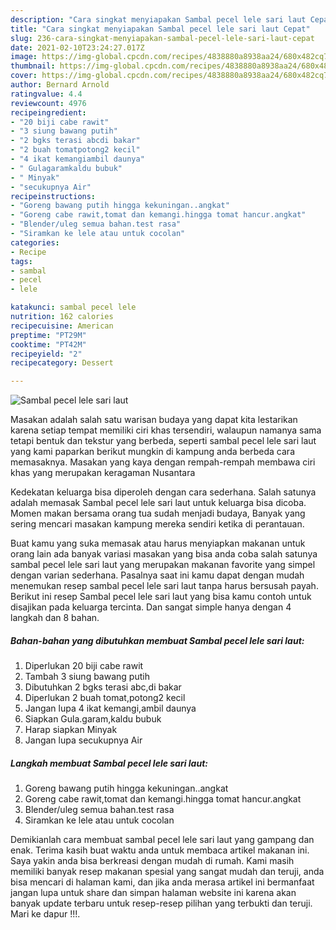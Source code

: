```yaml
---
description: "Cara singkat menyiapakan Sambal pecel lele sari laut Cepat"
title: "Cara singkat menyiapakan Sambal pecel lele sari laut Cepat"
slug: 236-cara-singkat-menyiapakan-sambal-pecel-lele-sari-laut-cepat
date: 2021-02-10T23:24:27.017Z
image: https://img-global.cpcdn.com/recipes/4838880a8938aa24/680x482cq70/sambal-pecel-lele-sari-laut-foto-resep-utama.jpg
thumbnail: https://img-global.cpcdn.com/recipes/4838880a8938aa24/680x482cq70/sambal-pecel-lele-sari-laut-foto-resep-utama.jpg
cover: https://img-global.cpcdn.com/recipes/4838880a8938aa24/680x482cq70/sambal-pecel-lele-sari-laut-foto-resep-utama.jpg
author: Bernard Arnold
ratingvalue: 4.4
reviewcount: 4976
recipeingredient:
- "20 biji cabe rawit"
- "3 siung bawang putih"
- "2 bgks terasi abcdi bakar"
- "2 buah tomatpotong2 kecil"
- "4 ikat kemangiambil daunya"
- " Gulagaramkaldu bubuk"
- " Minyak"
- "secukupnya Air"
recipeinstructions:
- "Goreng bawang putih hingga kekuningan..angkat"
- "Goreng cabe rawit,tomat dan kemangi.hingga tomat hancur.angkat"
- "Blender/uleg semua bahan.test rasa"
- "Siramkan ke lele atau untuk cocolan"
categories:
- Recipe
tags:
- sambal
- pecel
- lele

katakunci: sambal pecel lele 
nutrition: 162 calories
recipecuisine: American
preptime: "PT29M"
cooktime: "PT42M"
recipeyield: "2"
recipecategory: Dessert

---
```



![Sambal pecel lele sari laut](https://img-global.cpcdn.com/recipes/4838880a8938aa24/680x482cq70/sambal-pecel-lele-sari-laut-foto-resep-utama.jpg)

Masakan adalah salah satu warisan budaya yang dapat kita lestarikan karena setiap tempat memiliki ciri khas tersendiri, walaupun namanya sama tetapi bentuk dan tekstur yang berbeda, seperti sambal pecel lele sari laut yang kami paparkan berikut mungkin di kampung anda berbeda cara memasaknya. Masakan yang kaya dengan rempah-rempah membawa ciri khas yang merupakan keragaman Nusantara

Kedekatan keluarga bisa diperoleh dengan cara sederhana. Salah satunya adalah memasak Sambal pecel lele sari laut untuk keluarga bisa dicoba. Momen makan bersama orang tua sudah menjadi budaya, Banyak yang sering mencari masakan kampung mereka sendiri ketika di perantauan.



Buat kamu yang suka memasak atau harus menyiapkan makanan untuk orang lain ada banyak variasi masakan yang bisa anda coba salah satunya sambal pecel lele sari laut yang merupakan makanan favorite yang simpel dengan varian sederhana. Pasalnya saat ini kamu dapat dengan mudah menemukan resep sambal pecel lele sari laut tanpa harus bersusah payah.
Berikut ini resep Sambal pecel lele sari laut yang bisa kamu contoh untuk disajikan pada keluarga tercinta. Dan sangat simple hanya dengan 4 langkah dan 8 bahan.


<!--inarticleads1-->

##### Bahan-bahan yang dibutuhkan membuat Sambal pecel lele sari laut:

1. Diperlukan 20 biji cabe rawit
1. Tambah 3 siung bawang putih
1. Dibutuhkan 2 bgks terasi abc,di bakar
1. Diperlukan 2 buah tomat,potong2 kecil
1. Jangan lupa 4 ikat kemangi,ambil daunya
1. Siapkan  Gula.garam,kaldu bubuk
1. Harap siapkan  Minyak
1. Jangan lupa secukupnya Air




<!--inarticleads2-->

##### Langkah membuat  Sambal pecel lele sari laut:

1. Goreng bawang putih hingga kekuningan..angkat
1. Goreng cabe rawit,tomat dan kemangi.hingga tomat hancur.angkat
1. Blender/uleg semua bahan.test rasa
1. Siramkan ke lele atau untuk cocolan




Demikianlah cara membuat sambal pecel lele sari laut yang gampang dan enak. Terima kasih buat waktu anda untuk membaca artikel makanan ini. Saya yakin anda bisa berkreasi dengan mudah di rumah. Kami masih memiliki banyak resep makanan spesial yang sangat mudah dan teruji, anda bisa mencari di halaman kami, dan jika anda merasa artikel ini bermanfaat jangan lupa untuk share dan simpan halaman website ini karena akan banyak update terbaru untuk resep-resep pilihan yang terbukti dan teruji. Mari ke dapur !!!. 

